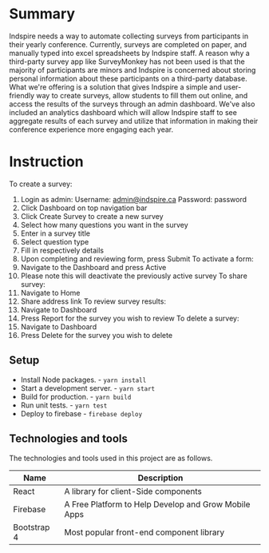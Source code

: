
# Summary

Indspire needs a way to automate collecting surveys from participants in their yearly conference. Currently, surveys are completed on paper, and manually typed into excel spreadsheets by Indspire staff. A reason why a third-party survey app like SurveyMonkey has not been used is that the majority of participants are minors and Indspire is concerned about storing personal information about these participants on a third-party database. What we're offering is a solution that gives Indspire a simple and user-friendly way to create surveys, allow students to fill them out online, and access the results of the surveys through an admin dashboard. We've also included an analytics dashboard which will allow Indspire staff to see aggregate results of each survey and utilize that information in making their conference experience more engaging each year. 


# Instruction

To create a survey:
1. Login as admin:
	Username: admin@indspire.ca
	Password: password
2. Click Dashboard on top navigation bar
3. Click Create Survey to create a new survey
4. Select how many questions you want in the survey
5. Enter in a survey title
6. Select question type
7. Fill in respectively details
8. Upon completing and reviewing form, press Submit
To activate a form:
1. Navigate to the Dashboard and press Active
2. Please note this will deactivate the previously active survey
To share survey:
1. Navigate to Home
2. Share address link
To review survey results:
1. Navigate to Dashboard
2. Press Report for the survey you wish to review
To delete a survey:
1. Navigate to Dashboard
2. Press Delete for the survey you wish to delete

## Setup

- Install Node packages. -  `yarn install`
- Start a development server. - `yarn start`
- Build for production. - `yarn build`
- Run unit tests. - `yarn test`
- Deploy to firebase - `firebase deploy`

## Technologies and tools

The technologies and tools used in this project are as follows.

| **Name** | **Description** |
| -------- | --------------- |
| React | A library for client-Side components |
| Firebase | A Free Platform to Help Develop and Grow Mobile Apps |
| Bootstrap 4 | Most popular front-end component library |
